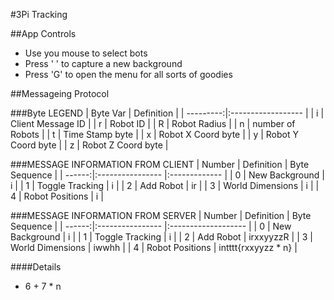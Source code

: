 #3Pi Tracking

##App Controls
* Use you mouse to select bots
* Press ' '<Space> to capture a new background
* Press 'G' to open the menu for all sorts of goodies

##Messageing Protocol

###Byte LEGEND
| Byte Var  | Definition         |
| ---------:|:------------------ |
| i         | Client Message ID  |
| r         | Robot ID           |
| R         | Robot Radius       |
| n         | number of Robots   |
| t         | Time Stamp byte    |
| x         | Robot X Coord byte |
| y         | Robot Y Coord byte |
| z         | Robot Z Coord byte |


###MESSAGE INFORMATION FROM CLIENT
| Number | Definition       | Byte Sequence |
| ------:|:---------------- |:------------- |
| 0      | New Background   | i             |
| 1      | Toggle Tracking  | i             |
| 2      | Add Robot        | ir            |
| 3      | World Dimensions | i             |
| 4      | Robot Positions  | i             |

###MESSAGE INFORMATION FROM SERVER
| Number | Definition       | Byte Sequence       |
| ------:|:---------------- |:------------------- |
| 0      | New Background   | i                   |
| 1      | Toggle Tracking  | i                   |
| 2      | Add Robot        | irxxyyzzR           |
| 3      | World Dimensions | iwwhh               |
| 4      | Robot Positions  | intttt{rxxyyzz * n} |

####Details
   * 6 + 7 * n
